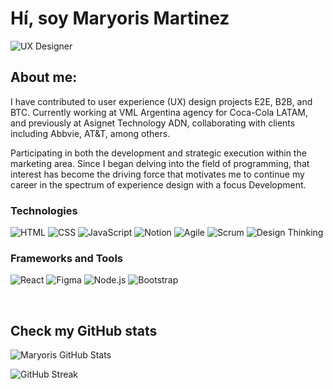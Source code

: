 <h1 align="left">Hí, soy Maryoris Martinez</h1>

![UX Designer](https://img.shields.io/badge/UX_Research-%23f0f0f0?style=for-the-badge&logo=about.me&logoColor=black)

<h2 align="left">About me:</h2>

<p>I have contributed to user experience (UX) design projects E2E, B2B, and BTC. Currently working at VML Argentina agency for Coca-Cola LATAM, and previously at Asignet Technology ADN, collaborating with clients including Abbvie, AT&T, among others.</p>
<p>Participating in both the development and strategic execution within the marketing area. Since I began delving into the field of programming, that interest has become the driving force that motivates me to continue my career in the spectrum of experience design with a focus Development.</p>

<h3>Technologies</h3>

![HTML](https://img.shields.io/badge/HTML5-E34F26?style=for-the-badge&logo=html5&logoColor=white)
![CSS](https://img.shields.io/badge/CSS3-1572B6?style=for-the-badge&logo=css3&logoColor=white)
![JavaScript](https://img.shields.io/badge/JavaScript-F7DF1E?style=for-the-badge&logo=javascript&logoColor=black)
![Notion](https://img.shields.io/badge/Notion-000000?style=for-the-badge&logo=notion&logoColor=white)
![Agile](https://img.shields.io/badge/Metodolog%C3%ADas_Agile-29ABE2?style=for-the-badge&logo=airtable&logoColor=white)
![Scrum](https://img.shields.io/badge/Scrum-F68B1E?style=for-the-badge&logo=trello&logoColor=white)
![Design Thinking](https://img.shields.io/badge/Design_Thinking-4CAF50?style=for-the-badge&logo=google&logoColor=white)

<h3>Frameworks and Tools </h3>

![React](https://img.shields.io/badge/React-20232A?style=for-the-badge&logo=react&logoColor=61DAFB)
![Figma](https://img.shields.io/badge/Figma-F24E1E?style=for-the-badge&logo=figma&logoColor=white)
![Node.js](https://img.shields.io/badge/Node.js-339933?style=for-the-badge&logo=nodedotjs&logoColor=white)
![Bootstrap](https://img.shields.io/badge/Bootstrap-7952B3?style=for-the-badge&logo=bootstrap&logoColor=white)


<br>
<h2>Check my GitHub stats</h2>

 ![Maryoris GitHub Stats](https://github-readme-stats.vercel.app/api?username=uxuimar&show_icons=true&theme=radical&hide=prs&count_private=true)
 
 ![GitHub Streak](https://streak-stats.demolab.com?user=uxuimar&theme=radical&hide_border=true)

</p>




